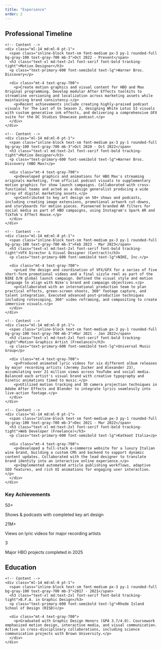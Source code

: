 ```yaml
---
title: "Experience"
order: 2
---
```


## Professional Timeline

<div class="relative pb-20 js-fade">
  <!-- Timeline stem -->
  <div class="absolute top-0 bottom-0 w-[2px] bg-gray-200 left-6 md:left-1/2 md:-ml-px"></div>
  
  <!-- Content container -->
  <div class="relative md:ml-0 md:mr-1/2 md:pl-12 md:pr-4 text-left">
    <!-- Dot -->
    <div class="absolute w-5 h-5 rounded-full bg-primary-500 border-3 border-white shadow-md left-4 top-6 md:left-1/2 md:-ml-2.5"></div>
    
    <!-- Content -->
    <div class="ml-14 md:ml-0 pt-1">
      <span class="inline-block text-sm font-medium px-3 py-1 rounded-full bg-gray-100 text-gray-700 mb-3">Oct 2022 - Present</span>
      <h3 class="text-xl md:text-2xl font-serif font-bold tracking-tight">Motion Designer</h3>
      <p class="text-primary-600 font-semibold text-lg">Warner Bros. Discovery</p>
      
      <div class="mt-4 text-gray-700">
        <p>Create motion graphics and visual content for HBO and Max Original programming. Develop modular After Effects toolkits to streamline versioning and localization across marketing assets while maintaining brand consistency.</p>
        <p>Recent achievements include creating highly-praised podcast visuals for The Last of Us Season 2, designing White Lotus S3 visuals with custom generative ink effects, and delivering a comprehensive GFX suite for the DC Studios Showcase podcast.</p>
      </div>
    </div>
  </div>
</div>

<div class="relative pb-20 js-fade">
  <!-- Timeline stem -->
  <div class="absolute top-0 bottom-0 w-[2px] bg-gray-200 left-6 md:left-1/2 md:-ml-px"></div>
  
  <!-- Content container -->
  <div class="relative md:ml-1/2 md:mr-0 md:pl-12 md:pr-4 md:text-right">
    <!-- Dot -->
    <div class="absolute w-5 h-5 rounded-full bg-primary-500 border-3 border-white shadow-md left-4 top-6 md:left-1/2 md:-ml-2.5"></div>
    
    <!-- Content -->
    <div class="ml-14 md:ml-0 pt-1">
      <span class="inline-block text-sm font-medium px-3 py-1 rounded-full bg-gray-100 text-gray-700 mb-3">Oct 2020 - Oct 2022</span>
      <h3 class="text-xl md:text-2xl font-serif font-bold tracking-tight">Motion Designer</h3>
      <p class="text-primary-600 font-semibold text-lg">Warner Bros. Discovery (HBO Max)</p>
      
      <div class="mt-4 text-gray-700">
        <p>Developed graphics and animations for HBO Max's streaming originals marketing, from official podcast visuals to supplementary motion graphics for show launch campaigns. Collaborated with cross-functional teams and acted as a design generalist producing a wide array of digital marketing assets.</p>
        <p>Contributed to key art design on 50+ shows and podcasts, including creating image extensions, promotional artwork cut-downs, and storyboards for motion pieces. Pioneered branded AR filters for social media as part of HBO campaigns, using Instagram's Spark AR and TikTok's Effect House.</p>
      </div>
    </div>
  </div>
</div>

<div class="relative pb-20 js-fade">
  <!-- Timeline stem -->
  <div class="absolute top-0 bottom-0 w-[2px] bg-gray-200 left-6 md:left-1/2 md:-ml-px"></div>
  
  <!-- Content container -->
  <div class="relative md:ml-0 md:mr-1/2 md:pl-12 md:pr-4 text-left">
    <!-- Dot -->
    <div class="absolute w-5 h-5 rounded-full bg-primary-500 border-3 border-white shadow-md left-4 top-6 md:left-1/2 md:-ml-2.5"></div>
    
    <!-- Content -->
    <div class="ml-14 md:ml-0 pt-1">
      <span class="inline-block text-sm font-medium px-3 py-1 rounded-full bg-gray-100 text-gray-700 mb-3">Feb 2023 - Mar 2023</span>
      <h3 class="text-xl md:text-2xl font-serif font-bold tracking-tight">VFX Director & Visual Designer (Contract)</h3>
      <p class="text-primary-600 font-semibold text-lg">NIKE, Inc.</p>
      
      <div class="mt-4 text-gray-700">
        <p>Led the design and coordination of VFX/GFX for a series of five short-form promotional videos and a final sizzle reel as part of the NIKE D/N global launch campaign. Defined the visual style and motion language to align with Nike's brand and campaign objectives.</p>
        <p>Collaborated with an international production team to plan practical effects, green-screen shoots, 360° footage capture, and talent integration. Executed advanced post-production techniques including rotoscoping, 360° video reframing, and compositing to create immersive visuals.</p>
      </div>
    </div>
  </div>
</div>

<div class="relative pb-20 js-fade">
  <!-- Timeline stem -->
  <div class="absolute top-0 bottom-0 w-[2px] bg-gray-200 left-6 md:left-1/2 md:-ml-px"></div>
  
  <!-- Content container -->
  <div class="relative md:ml-1/2 md:mr-0 md:pl-12 md:pr-4 md:text-right">
    <!-- Dot -->
    <div class="absolute w-5 h-5 rounded-full bg-primary-500 border-3 border-white shadow-md left-4 top-6 md:left-1/2 md:-ml-2.5"></div>
    
    <!-- Content -->
    <div class="ml-14 md:ml-0 pt-1">
      <span class="inline-block text-sm font-medium px-3 py-1 rounded-full bg-gray-100 text-gray-700 mb-3">Mar 2021 - Jan 2022</span>
      <h3 class="text-xl md:text-2xl font-serif font-bold tracking-tight">Motion Graphics Artist (Freelance)</h3>
      <p class="text-primary-600 font-semibold text-lg">Universal Music Group</p>
      
      <div class="mt-4 text-gray-700">
        <p>Produced animated lyric videos for six different album releases by major recording artists (Jeremy Zucker and Alexander 23), accumulating over 21 million views across YouTube and social media. Balanced each artist's visual brand with creative typography and kinetic animations timed to music.</p>
        <p>Utilized motion tracking and 3D camera projection techniques in Adobe After Effects and Blender to integrate lyrics seamlessly into live-action footage.</p>
      </div>
    </div>
  </div>
</div>

<div class="relative pb-20 js-fade">
  <!-- Timeline stem -->
  <div class="absolute top-0 bottom-0 w-[2px] bg-gray-200 left-6 md:left-1/2 md:-ml-px"></div>
  
  <!-- Content container -->
  <div class="relative md:ml-0 md:mr-1/2 md:pl-12 md:pr-4 text-left">
    <!-- Dot -->
    <div class="absolute w-5 h-5 rounded-full bg-primary-500 border-3 border-white shadow-md left-4 top-6 md:left-1/2 md:-ml-2.5"></div>
    
    <!-- Content -->
    <div class="ml-14 md:ml-0 pt-1">
      <span class="inline-block text-sm font-medium px-3 py-1 rounded-full bg-gray-100 text-gray-700 mb-3">Dec 2021 - Mar 2022</span>
      <h3 class="text-xl md:text-2xl font-serif font-bold tracking-tight">Web Developer (Freelance)</h3>
      <p class="text-primary-600 font-semibold text-lg">Katkoot Italia</p>
      
      <div class="mt-4 text-gray-700">
        <p>Developed a full-stack e-commerce website for a luxury Italian wine brand, building a custom CMS and backend to support dynamic content updates. Collaborated with the lead designer to translate brand identity into an interactive online experience.</p>
        <p>Implemented automated article publishing workflows, adaptive SEO features, and rich UI animations for engaging user interaction.</p>
      </div>
    </div>
  </div>
</div>

<div class="bg-gray-50 border-t border-b border-gray-100 py-16 my-16">
  <div class="max-w-4xl mx-auto px-6">
    <h3 class="text-2xl md:text-3xl font-serif font-bold text-center mb-8">Key Achievements</h3>
    <div class="grid grid-cols-1 md:grid-cols-3 gap-6 text-center">
      <div>
        <div class="text-3xl md:text-4xl font-bold text-primary-600 mb-2">50+</div>
        <p class="text-gray-700">Shows & podcasts with completed key art design</p>
      </div>
      <div>
        <div class="text-3xl md:text-4xl font-bold text-primary-600 mb-2">21M+</div>
        <p class="text-gray-700">Views on lyric videos for major recording artists</p>
      </div>
      <div>
        <div class="text-3xl md:text-4xl font-bold text-primary-600 mb-2">3</div>
        <p class="text-gray-700">Major HBO projects completed in 2025</p>
      </div>
    </div>
  </div>
</div>

## Education

<div class="relative pb-12 js-fade">
  <!-- Timeline stem -->
  <div class="absolute top-0 bottom-0 w-[2px] bg-gray-200 left-6 md:left-1/2 md:-ml-px"></div>
  
  <!-- Content container -->
  <div class="relative md:ml-0 md:mr-1/2 md:pl-12 md:pr-4 text-left">
    <!-- Dot -->
    <div class="absolute w-5 h-5 rounded-full bg-primary-500 border-3 border-white shadow-md left-4 top-6 md:left-1/2 md:-ml-2.5"></div>
    
    <!-- Content -->
    <div class="ml-14 md:ml-0 pt-1">
      <span class="inline-block text-sm font-medium px-3 py-1 rounded-full bg-gray-100 text-gray-700 mb-3">2017 - 2021</span>
      <h3 class="text-xl md:text-2xl font-serif font-bold tracking-tight">B.F.A. in Graphic Design</h3>
      <p class="text-primary-600 font-semibold text-lg">Rhode Island School of Design (RISD)</p>
      
      <div class="mt-4 text-gray-700">
        <p>Graduated with Graphic Design Honors (GPA 3.7/4.0). Coursework emphasized motion design, interactive media, and visual communication. Active in cross-disciplinary collaborations, including science communication projects with Brown University.</p>
      </div>
    </div>
  </div>
</div>